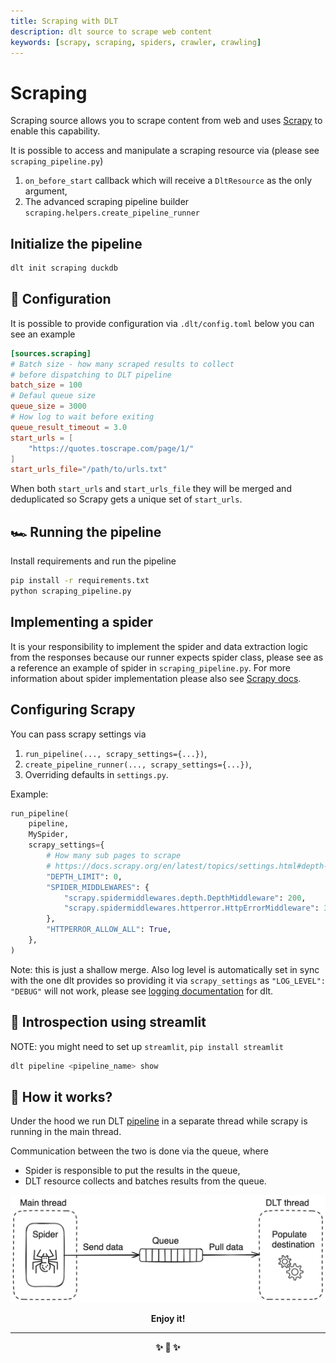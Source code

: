 ```yaml
---
title: Scraping with DLT
description: dlt source to scrape web content
keywords: [scrapy, scraping, spiders, crawler, crawling]
---
```


# Scraping

Scraping source allows you to scrape content from web and uses [Scrapy](https://doc.scrapy.org/en/latest/)
to enable this capability.

It is possible to access and manipulate a scraping resource via (please see `scraping_pipeline.py`)

1. `on_before_start` callback which will receive a `DltResource` as the only argument,
2. The advanced scraping pipeline builder `scraping.helpers.create_pipeline_runner`

## Initialize the pipeline

```bash
dlt init scraping duckdb
```

## 🎲 Configuration

It is possible to provide configuration via `.dlt/config.toml` below you can see an example

```toml
[sources.scraping]
# Batch size - how many scraped results to collect
# before dispatching to DLT pipeline
batch_size = 100
# Defaul queue size
queue_size = 3000
# How log to wait before exiting
queue_result_timeout = 3.0
start_urls = [
    "https://quotes.toscrape.com/page/1/"
]
start_urls_file="/path/to/urls.txt"
```

When both `start_urls` and `start_urls_file` they will be merged and deduplicated so Scrapy
gets a unique set of `start_urls`.

## 🏎️ Running the pipeline

Install requirements and run the pipeline

```sh
pip install -r requirements.txt
python scraping_pipeline.py
```

## Implementing a spider

It is your responsibility to implement the spider and data extraction logic from the responses
because our runner expects spider class, please see as a reference an example of spider in `scraping_pipeline.py`.
For more information about spider implementation please also see [Scrapy docs](https://docs.scrapy.org/en/latest/topics/spiders.html).

## Configuring Scrapy

You can pass scrapy settings via

1. `run_pipeline(..., scrapy_settings={...})`,
2. `create_pipeline_runner(..., scrapy_settings={...})`,
3. Overriding defaults in `settings.py`.

Example:

```py
run_pipeline(
    pipeline,
    MySpider,
    scrapy_settings={
        # How many sub pages to scrape
        # https://docs.scrapy.org/en/latest/topics/settings.html#depth-limit
        "DEPTH_LIMIT": 0,
        "SPIDER_MIDDLEWARES": {
            "scrapy.spidermiddlewares.depth.DepthMiddleware": 200,
            "scrapy.spidermiddlewares.httperror.HttpErrorMiddleware": 300,
        },
        "HTTPERROR_ALLOW_ALL": True,
    },
)
```

Note: this is just a shallow merge.
Also log level is automatically set in sync with the one
dlt provides so providing it via `scrapy_settings` as `"LOG_LEVEL": "DEBUG"` will not work,
please see [logging documentation](https://dlthub.com/docs/running-in-production/running#set-the-log-level-and-format) for dlt.

## 🧐 Introspection using streamlit

NOTE: you might need to set up `streamlit`, `pip install streamlit`

```sh
dlt pipeline <pipeline_name> show
```

## 🧠 How it works?

Under the hood we run DLT [pipeline](https://dlthub.com/docs/api_reference/pipeline) in a separate thread while scrapy is running in the main thread.

Communication between the two is done via the queue, where

- Spider is responsible to put the results in the queue,
- DLT resource collects and batches results from the queue.

![simple diagram](./diagram.png)

<p align="center"><strong>Enjoy it!<strong></p>
<hr>
<p align="center">✨ 🚀 ✨</p>
